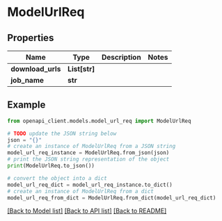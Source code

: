 # ModelUrlReq


## Properties

Name | Type | Description | Notes
------------ | ------------- | ------------- | -------------
**download_urls** | **List[str]** |  | 
**job_name** | **str** |  | 

## Example

```python
from openapi_client.models.model_url_req import ModelUrlReq

# TODO update the JSON string below
json = "{}"
# create an instance of ModelUrlReq from a JSON string
model_url_req_instance = ModelUrlReq.from_json(json)
# print the JSON string representation of the object
print(ModelUrlReq.to_json())

# convert the object into a dict
model_url_req_dict = model_url_req_instance.to_dict()
# create an instance of ModelUrlReq from a dict
model_url_req_from_dict = ModelUrlReq.from_dict(model_url_req_dict)
```
[[Back to Model list]](../README.md#documentation-for-models) [[Back to API list]](../README.md#documentation-for-api-endpoints) [[Back to README]](../README.md)



